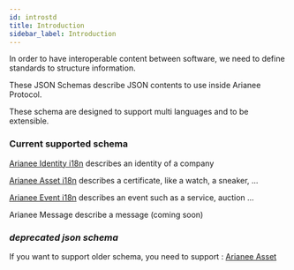 ```yaml
---
id: introstd
title: Introduction
sidebar_label: Introduction
---
```



In order to have interoperable content between software, we need to define standards to structure information.

These JSON Schemas describe JSON contents to use inside Arianee Protocol.

These schema are designed to support multi languages and to be extensible.

### Current supported schema

[Arianee Identity i18n](ArianeeIdentity-i18n) describes an identity of a company 

[Arianee Asset i18n](ArianeeAsset-i18n) describes a certificate, like a watch, a sneaker, ...

[Arianee Event i18n](ArianeeEvent-i18n) describes an event such as a service, auction ...

Arianee Message describe a message (coming soon)


### _deprecated json schema_

If you want to support older schema, you need to support :
[Arianee Asset](ArianeeAsset)

